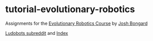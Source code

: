 # tutorial-evolutionary-robotics

Assignments for the [Evolutionary Robotics Course](https://www.youtube.com/playlist?list=PLAuiGdPEdw0jySMqCxj2-BQ5QKM9ts8ik) by [Josh Bongard](https://www.youtube.com/channel/UCKCmKOwVkoAh2NDp0T-Ovng/feed)

[Ludobots subreddit](https://www.reddit.com/r/ludobots) and [Index](https://www.reddit.com/r/ludobots/wiki/index#welcome)
